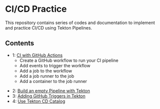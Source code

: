 # CI/CD Practice

This repository contains series of codes and documentation to implement and practice CI/CD using Tekton Pipelines.

## Contents

* 1: [CI with GitHub Actions](.github/workflows/README.md)
    - Create a GitHub workflow to run your CI pipeline
    - Add events to trigger the workflow
    - Add a job to the workflow
    - Add a job runner to the job
    - Add a container to the job runner
- 2: [Build an empty Pipeline with Tekton](practice/01_base_pipeline/README.md)
- 3: [Adding GitHub Triggers in Tekton](practice/02_add_git_trigger/README.md)
- 4: [Use Tekton CD Catalog](practice/03_use_tekton_catalog/README.md)
